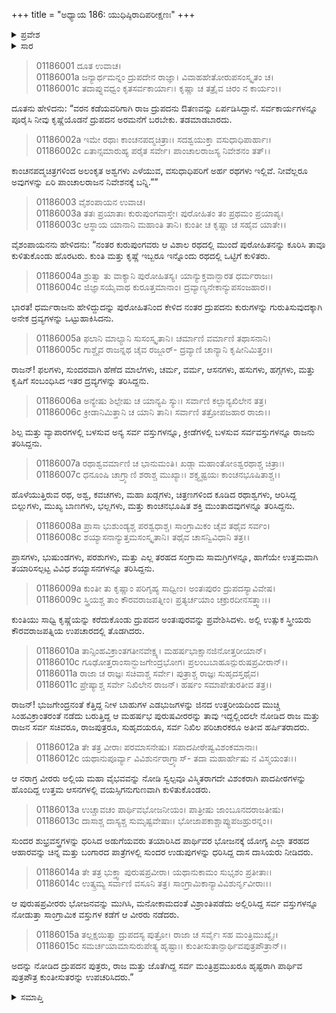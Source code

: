 +++
title = "ಅಧ್ಯಾಯ 186: ಯುಧಿಷ್ಠಿರಾದಿಪರೀಕ್ಷಣಃ"
+++

<details><summary>ಪ್ರವೇಶ</summary>


।।   ಓಂ ಓಂ ನಮೋ ನಾರಾಯಣಾಯ।।   ಶ್ರೀ ವೇದವ್ಯಾಸಾಯ ನಮಃ ।।

ಶ್ರೀ ಕೃಷ್ಣದ್ವೈಪಾಯನ ವೇದವ್ಯಾಸ ವಿರಚಿತ  

**ಶ್ರೀ ಮಹಾಭಾರತ**

**ಆದಿ ಪರ್ವ**

**ವೈವಾಹಿಕ ಪರ್ವ**

**ಅಧ್ಯಾಯ 186**

</details>


<details><summary>ಸಾರ</summary>

ದ್ರುಪದನ ಮನೆಗೆ ಪಾಂಡವರು ಔತಣಕ್ಕೆ ಹೋದುದು (1-4). ಪಾಂಡವರನ್ನು ಗುರುತಿಸಲು ದ್ರುಪದನು ಅನೇಕ ವಸ್ತುಗಳನ್ನು ಒಟ್ಟುಹಾಕಿಸಿದುದು (5-15).

</details>


> 01186001 ದೂತ ಉವಾಚ।  
01186001a ಜನ್ಯಾರ್ಥಮನ್ನಂ ದ್ರುಪದೇನ ರಾಜ್ಞಾ।
	ವಿವಾಹಹೇತೋರುಪಸಂಸ್ಕೃತಂ ಚ।  
> 01186001c ತದಾಪ್ನುವಧ್ವಂ ಕೃತಸರ್ವಕಾರ್ಯಾಃ।
	ಕೃಷ್ಣಾ ಚ ತತ್ರೈವ ಚಿರಂ ನ ಕಾರ್ಯಂ।।  

ದೂತನು ಹೇಳಿದನು: “ವರನ ಕಡೆಯವರಿಗಾಗಿ ರಾಜ ದ್ರುಪದನು ಔತಣವನ್ನು ಏರ್ಪಡಿಸಿದ್ದಾನೆ. ಸರ್ವಕಾರ್ಯಗಳನ್ನೂ ಪೂರೈಸಿ ನೀವು ಕೃಷ್ಣೆಯೊಡನೆ ದ್ರುಪದನ ಅರಮನೆಗೆ ಬರಬೇಕು. ತಡಮಾಡಬಾರದು.

> 01186002a ಇಮೇ ರಥಾಃ ಕಾಂಚನಪದ್ಮಚಿತ್ರಾಃ।
	ಸದಶ್ವಯುಕ್ತಾ ವಸುಧಾಧಿಪಾರ್ಹಾಃ।  
> 01186002c ಏತಾನ್ಸಮಾರುಹ್ಯ ಪರೈತ ಸರ್ವೇ।
	ಪಾಂಚಾಲರಾಜಸ್ಯ ನಿವೇಶನಂ ತತ್।।  

ಕಾಂಚನಪದ್ಮಚಿತ್ರಗಳಿಂದ ಅಲಂಕೃತ ಅಶ್ವಗಳು ಎಳೆಯುವ, ವಸುಧಾಧಿಪರಿಗೆ ಅರ್ಹ ರಥಗಳು ಇಲ್ಲಿವೆ. ನೀವೆಲ್ಲರೂ ಅವುಗಳನ್ನು ಏರಿ ಪಾಂಚಾಲರಾಜನ ನಿವೇಶನಕ್ಕೆ ಬನ್ನಿ.””

> 01186003 ವೈಶಂಪಾಯನ ಉವಾಚ।  
01186003a ತತಃ ಪ್ರಯಾತಾಃ ಕುರುಪುಂಗವಾಸ್ತೇ।
	ಪುರೋಹಿತಂ ತಂ ಪ್ರಥಮಂ ಪ್ರಯಾಪ್ಯ।  
> 01186003c ಆಸ್ಥಾಯ ಯಾನಾನಿ ಮಹಾಂತಿ ತಾನಿ।
	ಕುಂತೀ ಚ ಕೃಷ್ಣಾ ಚ ಸಹೈವ ಯಾತೇ।।  

ವೈಶಂಪಾಯನನು ಹೇಳಿದನು: “ನಂತರ ಕುರುಪುಂಗವರು ಆ ವಿಶಾಲ ರಥದಲ್ಲಿ ಮುಂದೆ ಪುರೋಹಿತನನ್ನು ಕೂರಿಸಿ ತಾವೂ ಕುಳಿತುಕೊಂಡು ಹೊರಟರು. ಕುಂತಿ ಮತ್ತು ಕೃಷ್ಣೆ ಇಬ್ಬರೂ ಇನ್ನೊಂದು ರಥದಲ್ಲಿ ಒಟ್ಟಿಗೆ ಕುಳಿತರು.

> 01186004a ಶ್ರುತ್ವಾ ತು ವಾಕ್ಯಾನಿ ಪುರೋಹಿತಸ್ಯ।
	ಯಾನ್ಯುಕ್ತವಾನ್ಭಾರತ ಧರ್ಮರಾಜಃ।  
> 01186004c ಜಿಜ್ಞಾಸಯೈವಾಥ ಕುರೂತ್ತಮಾನಾಂ।
	ದ್ರವ್ಯಾಣ್ಯನೇಕಾನ್ಯುಪಸಂಜಹಾರ।।   

ಭಾರತ! ಧರ್ಮರಾಜನು ಹೇಳಿದ್ದುದನ್ನು ಪುರೋಹಿತನಿಂದ ಕೇಳಿದ ನಂತರ ದ್ರುಪದನು ಕುರುಗಳನ್ನು ಗುರುತಿಸುವುದಕ್ಕಾಗಿ ಅನೇಕ ದ್ರವ್ಯಗಳನ್ನು ಒಟ್ಟುಹಾಕಿಸಿದನು.

> 01186005a ಫಲಾನಿ ಮಾಲ್ಯಾನಿ ಸುಸಂಸ್ಕೃತಾನಿ।
	ಚರ್ಮಾಣಿ ವರ್ಮಾಣಿ ತಥಾಸನಾನಿ।  
> 01186005c ಗಾಶ್ಚೈವ ರಾಜನ್ನಥ ಚೈವ ರಜ್ಜೂರ್-
	ದ್ರವ್ಯಾಣಿ ಚಾನ್ಯಾನಿ ಕೃಷೀನಿಮಿತ್ತಂ।।  

ರಾಜನ್! ಫಲಗಳು, ಸುಂದರವಾಗಿ ಹೆಣೆದ ಮಾಲೆಗಳು, ಚರ್ಮ, ವರ್ಮ, ಆಸನಗಳು, ಹಸುಗಳು, ಹಗ್ಗಗಳು, ಮತ್ತು ಕೃಷಿಗೆ ಸಂಬಂಧಿಸಿದ ಇತರ ದ್ರವ್ಯಗಳನ್ನು ತರಿಸಿದ್ದನು.

> 01186006a ಅನ್ಯೇಷು ಶಿಲ್ಪೇಷು ಚ ಯಾನ್ಯಪಿ ಸ್ಯುಃ।
	ಸರ್ವಾಣಿ ಕಲ್ಪಾನ್ಯಖಿಲೇನ ತತ್ರ।  
> 01186006c ಕ್ರೀಡಾನಿಮಿತ್ತಾನಿ ಚ ಯಾನಿ ತಾನಿ।
	ಸರ್ವಾಣಿ ತತ್ರೋಪಜಹಾರ ರಾಜಾ।।  

ಶಿಲ್ಪ ಮತ್ತು ವ್ಯಾಪಾರಗಳಲ್ಲಿ ಬಳಸುವ ಅನ್ಯ ಸರ್ವ ವಸ್ತುಗಳನ್ನೂ, ಕ್ರೀಡೆಗಳಲ್ಲಿ ಬಳಸುವ ಸರ್ವವಸ್ತುಗಳನ್ನೂ ರಾಜನು ತರಿಸಿದ್ದನು.

> 01186007a ರಥಾಶ್ವವರ್ಮಾಣಿ ಚ ಭಾನುಮಂತಿ।
	ಖಡ್ಗಾ ಮಹಾಂತೋಽಶ್ವರಥಾಶ್ಚ ಚಿತ್ರಾಃ।  
> 01186007c ಧನೂಂಷಿ ಚಾಗ್ರ್ಯಾಣಿ ಶರಾಶ್ಚ ಮುಖ್ಯಾಃ।
	ಶಕ್ತ್ಯೃಷ್ಟಯಃ ಕಾಂಚನಭೂಷಿತಾಶ್ಚ।।  

ಹೊಳೆಯುತ್ತಿರುವ ರಥ, ಅಶ್ವ, ಕವಚಗಳು, ಮಹಾ ಖಡ್ಗಗಳು, ಚಿತ್ರಣಗಳಿಂದ ಕೂಡಿದ ರಥಾಶ್ವಗಳು, ಆರಿಸಿದ್ದ ಬಿಲ್ಲುಗಳು, ಮುಖ್ಯ ಬಾಣಗಳು, ಭಲ್ಲಗಳು, ಮತ್ತು ಕಾಂಚನಭೂಷಿತ ಶಕ್ತಿ ಮುಂತಾದವುಗಳನ್ನೂ ತರಿಸಿದ್ದನು.

> 01186008a ಪ್ರಾಸಾ ಭುಶುಂಡ್ಯಶ್ಚ ಪರಶ್ವಧಾಶ್ಚ।
	ಸಾಂಗ್ರಾಮಿಕಂ ಚೈವ ತಥೈವ ಸರ್ವಂ।  
> 01186008c ಶಯ್ಯಾಸನಾನ್ಯುತ್ತಮಸಂಸ್ಕೃತಾನಿ।
	ತಥೈವ ಚಾಸನ್ವಿವಿಧಾನಿ ತತ್ರ।।  

ಪ್ರಾಸಗಳು, ಭುಷುಂಡಗಳು, ಪರಶುಗಳು, ಮತ್ತು ಎಲ್ಲ ತರಹದ ಸಂಗ್ರಾಮ ಸಾಮಗ್ರಿಗಳನ್ನೂ, ಹಾಗೆಯೇ ಉತ್ತಮವಾಗಿ ತಯಾರಿಸಲ್ಪಟ್ಟ ವಿವಿಧ ಶಯ್ಯಾಸನಗಳನ್ನೂ ತರಿಸಿದ್ದನು.

> 01186009a ಕುಂತೀ ತು ಕೃಷ್ಣಾಂ ಪರಿಗೃಹ್ಯ ಸಾಧ್ವೀಂ।
	ಅಂತಃಪುರಂ ದ್ರುಪದಸ್ಯಾವಿವೇಷ।   
> 01186009c ಸ್ತ್ರಿಯಶ್ಚ ತಾಂ ಕೌರವರಾಜಪತ್ನೀಂ।
	ಪ್ರತ್ಯರ್ಚಯಾಂ ಚಕ್ರುರದೀನಸತ್ತ್ವಾಃ।।  

ಕುಂತಿಯು ಸಾಧ್ವಿ ಕೃಷ್ಣೆಯನ್ನು ಕರೆದುಕೊಂಡು ದ್ರುಪದನ ಅಂತಃಪುರವನ್ನು ಪ್ರವೇಶಿಸಿದಳು. ಅಲ್ಲಿ ಉತ್ಸುಕ ಸ್ತ್ರೀಯರು ಕೌರವರಾಜಪತ್ನಿಯ ಉಪಚಾರದಲ್ಲಿ ತೊಡಗಿದರು.

> 01186010a ತಾನ್ಸಿಂಹವಿಕ್ರಾಂತಗತೀನವೇಕ್ಷ್ಯ।
	ಮಹರ್ಷಭಾಕ್ಷಾನಜಿನೋತ್ತರೀಯಾನ್।  
> 01186010c ಗೂಢೋತ್ತರಾಂಸಾನ್ಭುಜಗೇಂದ್ರಭೋಗ।
	ಪ್ರಲಂಬಬಾಹೂನ್ಪುರುಷಪ್ರವೀರಾನ್।।  
> 01186011a ರಾಜಾ ಚ ರಾಜ್ಞಃ ಸಚಿವಾಶ್ಚ ಸರ್ವೇ।
	ಪುತ್ರಾಶ್ಚ ರಾಜ್ಞಃ ಸುಹೃದಸ್ತಥೈವ।  
> 01186011c ಪ್ರೇಷ್ಯಾಶ್ಚ ಸರ್ವೇ ನಿಖಿಲೇನ ರಾಜನ್।
	ಹರ್ಷಂ ಸಮಾಪೇತುರತೀವ ತತ್ರ।।  

ರಾಜನ್! ಭುಜಗೇಂದ್ರನಂತೆ ಕೆತ್ತಿದ್ದ ನೀಳ ಬಾಹುಗಳ ಎಡಭುಜಗಳನ್ನು ಜಿನದ ಉತ್ತರೀಯದಿಂದ ಮುಚ್ಚಿ ಸಿಂಹವಿಕ್ರಾಂತರಂತೆ ನಡೆದು ಬರುತ್ತಿದ್ದ ಆ ಮಹರ್ಷಭ ಪುರುಷವೀರರನ್ನು ತಾವು ಇದ್ದಲ್ಲಿಂದಲೇ ನೋಡಿದ ರಾಜ ಮತ್ತು ರಾಜನ ಸರ್ವ ಸಚಿವರೂ, ರಾಜಪುತ್ರರೂ, ಸುಹೃದಯರೂ, ಸರ್ವ ನಿಖಿಲ ಪರಿಚಾರಕರೂ ಅತೀವ ಹರ್ಷಿತರಾದರು.

> 01186012a ತೇ ತತ್ರ ವೀರಾಃ ಪರಮಾಸನೇಷು।
	ಸಪಾದಪೀಠೇಷ್ವವಿಶಂಕಮಾನಾಃ।   
> 01186012c ಯಥಾನುಪೂರ್ವ್ಯಾ ವಿವಿಶುರ್ನರಾಗ್ರ್ಯಾಸ್-
	ತದಾ ಮಹಾರ್ಹೇಷು ನ ವಿಸ್ಮಯಂತಃ।।  

ಆ ನರಾಗ್ರ ವೀರರು ಅಲ್ಲಿಯ ಮಹಾ ವೈಭವವನ್ನು ನೋಡಿ ಸ್ವಲ್ಪವೂ ವಿಸ್ಮಿತರಾಗದೇ ವಿಶಂಕರಾಗಿ ಪಾದಪೀಠಗಳನ್ನು ಹೊಂದಿದ್ದ ಉತ್ತಮ ಆಸನಗಳಲ್ಲಿ ವಯಸ್ಸಿಗನುಗುಣವಾಗಿ ಕುಳಿತುಕೊಂಡರು.

> 01186013a ಉಚ್ಚಾವಚಂ ಪಾರ್ಥಿವಭೋಜನೀಯಂ।
	ಪಾತ್ರೀಷು ಜಾಂಬೂನದರಾಜತೀಷು।  
> 01186013c ದಾಸಾಶ್ಚ ದಾಸ್ಯಶ್ಚ ಸುಮೃಷ್ಟವೇಷಾಃ।
	ಭೋಜಾಪಕಾಶ್ಚಾಪ್ಯುಪಜಹ್ರುರನ್ನಂ।।  

ಸುಂದರ ಶುಭ್ರವಸ್ತ್ರಗಳನ್ನು ಧರಿಸಿದ ಅಡುಗೆಯವರು ತಯಾರಿಸಿದ ಪಾರ್ಥಿವರ ಭೋಜನಕ್ಕೆ ಯೋಗ್ಯ ಎಲ್ಲಾ ತರಹದ ಆಹಾರವನ್ನು ಚಿನ್ನ ಮತ್ತು ಬಂಗಾರದ ಪಾತ್ರೆಗಳಲ್ಲಿ ಸುಂದರ ಉಡುಪುಗಳನ್ನು ಧರಿಸಿದ್ದ ದಾಸ ದಾಸಿಯರು ನೀಡಿದರು.

> 01186014a ತೇ ತತ್ರ ಭುಕ್ತ್ವಾ ಪುರುಷಪ್ರವೀರಾ।
	ಯಥಾನುಕಾಮಂ ಸುಭೃಶಂ ಪ್ರತೀತಾಃ।  
> 01186014c ಉತ್ಕ್ರಮ್ಯ ಸರ್ವಾಣಿ ವಸೂನಿ ತತ್ರ।
	ಸಾಂಗ್ರಾಮಿಕಾನ್ಯಾವಿವಿಶುರ್ನೃವೀರಾಃ।।  

ಆ ಪುರುಷಪ್ರವೀರರು ಭೋಜನವನ್ನು ಮುಗಿಸಿ, ಮನೋಕಾಮದಂತೆ ವಿಶ್ರಾಂತಿಪಡೆದು ಅಲ್ಲಿರಿಸಿದ್ದ ಸರ್ವ ವಸ್ತುಗಳನ್ನೂ ನೋಡುತ್ತಾ ಸಾಂಗ್ರಾಮಿಕ ವಸ್ತುಗಳ ಕಡೆಗೆ ಆ ವೀರರು ನಡೆದರು.

> 01186015a ತಲ್ಲಕ್ಷಯಿತ್ವಾ ದ್ರುಪದಸ್ಯ ಪುತ್ರೋ।
	ರಾಜಾ ಚ ಸರ್ವೈಃ ಸಹ ಮಂತ್ರಿಮುಖ್ಯೈಃ।  
> 01186015c ಸಮರ್ಚಯಾಮಾಸುರುಪೇತ್ಯ ಹೃಷ್ಟಾಃ।
	ಕುಂತೀಸುತಾನ್ಪಾರ್ಥಿವಪುತ್ರಪೌತ್ರಾನ್।।  

ಅದನ್ನು ನೋಡಿದ ದ್ರುಪದನ ಪುತ್ರರು, ರಾಜ ಮತ್ತು ಜೊತೆಗಿದ್ದ ಸರ್ವ ಮಂತ್ರಿಪ್ರಮುಖರೂ ಹೃಷ್ಟರಾಗಿ ಪಾರ್ಥಿವ ಪುತ್ರಪೌತ್ರ ಕುಂತೀಸುತರನ್ನು ಉಪಚರಿಸಿದರು.”

<details><summary>ಸಮಾಪ್ತಿ</summary>



ಇತಿ ಶ್ರೀ ಮಹಾಭಾರತೇ ಆದಿಪರ್ವಣಿ ವೈವಾಹಿಕಪರ್ವಣಿ ಯುಧಿಷ್ಠಿರಾದಿಪರೀಕ್ಷಣೇ ಷಡಶೀತ್ಯಧಿಕಶತತಮೋಽಧ್ಯಾಯ:।।  
ಇದು ಶ್ರೀ ಮಹಾಭಾರತದಲ್ಲಿ ಆದಿಪರ್ವದಲ್ಲಿ ವೈವಾಹಿಕಪರ್ವದಲ್ಲಿ ಯುಧಿಷ್ಠಿರಾದಿಪರೀಕ್ಷಣದಲ್ಲಿ ನೂರಾಎಂಭತ್ತಾರನೆಯ ಅಧ್ಯಾಯವು.



</details>

